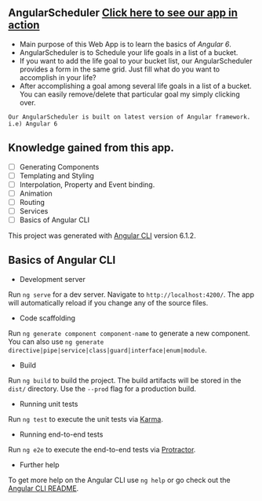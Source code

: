 ## AngularScheduler [Click here to see our app in action](https://imatechnophile.github.io/AngularScheduler/)

  * Main purpose of this Web App is to learn the basics of *Angular 6*. 
  * AngularScheduler is to Schedule your life goals in a list of a bucket.
  * If you want to add the life goal to your bucket list, our AngularScheduler provides a form in the same grid. Just fill what do you want to accomplish in your life?
  * After accomplishing a goal among several life goals in a list of a bucket. You can easily remove/delete that particular goal my simply clicking over.
  
 ``` 
Our AngularScheduler is built on latest version of Angular framework. i.e) Angular 6
```
 
## Knowledge gained from this app.

- [ ] Generating Components
- [ ] Templating and Styling
- [ ] Interpolation, Property and Event binding.
- [ ] Animation
- [ ] Routing
- [ ] Services
- [ ] Basics of Angular CLI

This project was generated with [Angular CLI](https://github.com/angular/angular-cli) version 6.1.2.

## Basics of Angular CLI

  * Development server

Run `ng serve` for a dev server. Navigate to `http://localhost:4200/`. The app will automatically reload if you change any of the source files.

  * Code scaffolding

Run `ng generate component component-name` to generate a new component. You can also use `ng generate directive|pipe|service|class|guard|interface|enum|module`.

  * Build

Run `ng build` to build the project. The build artifacts will be stored in the `dist/` directory. Use the `--prod` flag for a production build.

  * Running unit tests

Run `ng test` to execute the unit tests via [Karma](https://karma-runner.github.io).

  * Running end-to-end tests

Run `ng e2e` to execute the end-to-end tests via [Protractor](http://www.protractortest.org/).

  * Further help

To get more help on the Angular CLI use `ng help` or go check out the [Angular CLI README](https://github.com/angular/angular-cli/blob/master/README.md).
